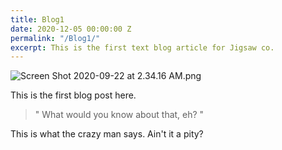 ```yaml
---
title: Blog1
date: 2020-12-05 00:00:00 Z
permalink: "/Blog1/"
excerpt: This is the first text blog article for Jigsaw co.
---
```


![Screen Shot 2020-09-22 at 2.34.16 AM.png](/uploads/Screen%20Shot%202020-09-22%20at%202.34.16%20AM.png)

This is the first blog post here.

> " What would you know about that, eh? "

This is what the crazy man says.
Ain't it a pity?
